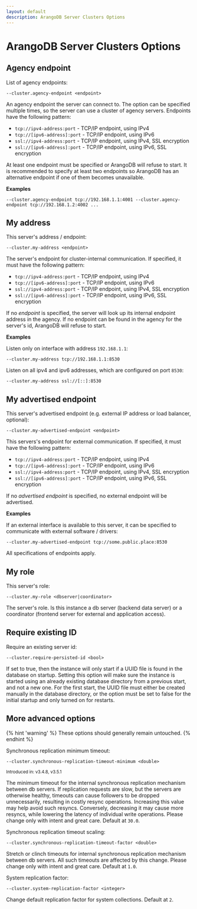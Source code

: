 ```yaml
---
layout: default
description: ArangoDB Server Clusters Options
---
```

# ArangoDB Server Clusters Options

## Agency endpoint

<!-- arangod/Cluster/ClusterFeature.h -->

List of agency endpoints:

`--cluster.agency-endpoint <endpoint>`

An agency endpoint the server can connect to. The option can be specified
multiple times, so the server can use a cluster of agency servers.
Endpoints have the following pattern:

- `tcp://ipv4-address:port` - TCP/IP endpoint, using IPv4
- `tcp://[ipv6-address]:port` - TCP/IP endpoint, using IPv6
- `ssl://ipv4-address:port` - TCP/IP endpoint, using IPv4, SSL encryption
- `ssl://[ipv6-address]:port` - TCP/IP endpoint, using IPv6, SSL encryption

At least one endpoint must be specified or ArangoDB will refuse to start.
It is recommended to specify at least two endpoints so ArangoDB has an
alternative endpoint if one of them becomes unavailable.

**Examples**

```
--cluster.agency-endpoint tcp://192.168.1.1:4001 --cluster.agency-endpoint tcp://192.168.1.2:4002 ...
```

## My address

<!-- arangod/Cluster/ClusterFeature.h -->

This server's address / endpoint:

`--cluster.my-address <endpoint>`

The server's endpoint for cluster-internal communication. If specified, it
must have the following pattern:

- `tcp://ipv4-address:port` - TCP/IP endpoint, using IPv4
- `tcp://[ipv6-address]:port` - TCP/IP endpoint, using IPv6
- `ssl://ipv4-address:port` - TCP/IP endpoint, using IPv4, SSL encryption
- `ssl://[ipv6-address]:port` - TCP/IP endpoint, using IPv6, SSL encryption

If no *endpoint* is specified, the server will look up its internal
endpoint address in the agency. If no endpoint can be found in the agency
for the server's id, ArangoDB will refuse to start.

**Examples**

Listen only on interface with address `192.168.1.1`:

```
--cluster.my-address tcp://192.168.1.1:8530
```

Listen on all ipv4 and ipv6 addresses, which are configured on port `8530`:

```
--cluster.my-address ssl://[::]:8530
```

## My advertised endpoint

<!-- arangod/Cluster/ClusterFeature.h -->

This server's advertised endpoint
(e.g. external IP address or load balancer, optional):

`--cluster.my-advertised-endpoint <endpoint>`

This servers's endpoint for external communication. If specified, it
must have the following pattern:

- `tcp://ipv4-address:port` - TCP/IP endpoint, using IPv4
- `tcp://[ipv6-address]:port` - TCP/IP endpoint, using IPv6
- `ssl://ipv4-address:port` - TCP/IP endpoint, using IPv4, SSL encryption
- `ssl://[ipv6-address]:port` - TCP/IP endpoint, using IPv6, SSL encryption

If no *advertised endpoint* is specified, no external endpoint will be advertised.

**Examples**

If an external interface is available to this server, it can be
specified to communicate with external software / drivers:

```
--cluster.my-advertised-endpoint tcp://some.public.place:8530
```

All specifications of endpoints apply.

## My role

<!-- arangod/Cluster/ClusterFeature.h -->

This server's role:

`--cluster.my-role <dbserver|coordinator>`

The server's role. Is this instance a db server (backend data server)
or a coordinator (frontend server for external and application access).

## Require existing ID

Require an existing server id:

`--cluster.require-persisted-id <bool>`

If set to true, then the instance will only start if a UUID file is found 
in the database on startup. Setting this option will make sure the instance 
is started using an already existing database directory from a previous
start, and not a new one. For the first start, the UUID file must either be 
created manually in the database directory, or the option must be set to 
false for the initial startup and only turned on for restarts.

## More advanced options

{% hint 'warning' %}
These options should generally remain untouched.
{% endhint %}

<!-- arangod/Cluster/ClusterFeature.h -->

Synchronous replication minimum timeout:

`--cluster.synchronous-replication-timeout-minimum <double>`

<small>Introduced in: v3.4.8, v3.5.1</small>

The minimum timeout for the internal synchronous replication mechanism between
db servers. If replication requests are slow, but the servers are otherwise
healthy, timeouts can cause followers to be dropped unnecessarily, resulting in
costly resync operations. Increasing this value may help avoid such resyncs.
Conversely, decreasing it may cause more resyncs, while lowering the latency of
individual write operations. Please change only with intent and great care.
Default at `30.0`.

Synchronous replication timeout scaling:

`--cluster.synchronous-replication-timeout-factor <double>`

Stretch or clinch timeouts for internal synchronous replication
mechanism between db servers. All such timeouts are affected by this
change. Please change only with intent and great care. Default at `1.0`.

System replication factor:

`--cluster.system-replication-factor <integer>`

Change default replication factor for system collections. Default at `2`.
